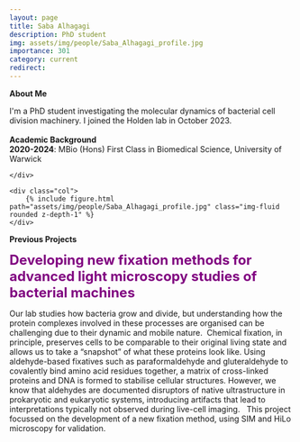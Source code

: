 ```yaml
---
layout: page
title: Saba Alhagagi
description: PhD student
img: assets/img/people/Saba_Alhagagi_profile.jpg
importance: 301
category: current
redirect: 
---
```

<div class="container">
  <div class="row">
    <div class="col">
<b>About Me</b>
<br>

I'm a PhD student investigating the molecular dynamics of bacterial cell division machinery. I joined the Holden lab in October 2023. 
<br>
<br>
<b>Academic Background</b>
<br>
<b>2020-2024</b>: MBio (Hons) First Class in Biomedical Science, University of Warwick
<br>

    </div>

    <div class="col">
        {% include figure.html path="assets/img/people/Saba_Alhagagi_profile.jpg" class="img-fluid rounded z-depth-1" %}
    </div>
  </div>
  <div class="row">

  <b>Previous Projects</b>

<b style="color: #800080; font-size: 24px;">Developing new fixation methods for advanced light microscopy studies of bacterial machines</b>

Our lab studies how bacteria grow and divide, but understanding how the protein complexes involved in these processes are organised can be challenging due to their dynamic and mobile nature.  Chemical fixation, in principle, preserves cells to be comparable to their original living state and allows us to take a “snapshot” of what these proteins look like. Using aldehyde-based fixatives such as paraformaldehyde and gluteraldehyde to covalently bind amino acid residues together, a matrix of cross-linked proteins and DNA is formed to stabilise cellular structures. However, we know that aldehydes are documented disruptors of native ultrastructure in prokaryotic and eukaryotic systems, introducing artifacts that lead to interpretations typically not observed during live-cell imaging.   This project focussed on the development of a new fixation method, using SIM and HiLo microscopy for validation.

 </div>
</div>
